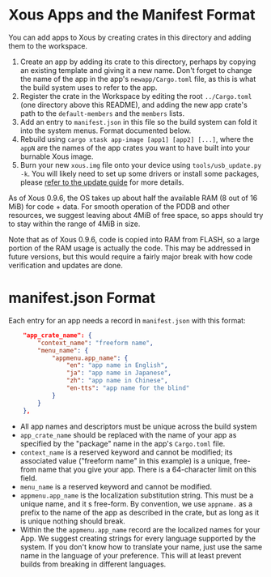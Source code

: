 # Xous Apps and the Manifest Format

You can add apps to Xous by creating crates in this directory and adding them to the workspace.

1. Create an app by adding its crate to this directory, perhaps by copying an existing template and giving it a new name. Don't forget to change the name of the app in the app's `newapp/Cargo.toml` file, as this is what the build system uses to refer to the app.
2. Register the crate in the Workspace by editing the root `../Cargo.toml` (one directory above this README), and adding the new app crate's path to the `default-members` and the `members` lists.
3. Add an entry to `manifest.json` in this file so the build system can fold it into the system menus. Format documented below.
4. Rebuild using `cargo xtask app-image [app1] [app2] [...]`, where the `appN` are the names of the app crates you want to have built into your burnable Xous image.
5. Burn your new `xous.img` file onto your device using `tools/usb_update.py -k`. You will likely need to set up some drivers or install some packages, please [refer to the update guide](https://github.com/betrusted-io/betrusted-wiki/wiki/Updating-Your-Device#i-dont-rtfm-give-me-the-latest-xous) for more details.

As of Xous 0.9.6, the OS takes up about half the available RAM (8 out of 16 MiB) for code + data. For smooth operation of the PDDB and other resources, we suggest leaving about 4MiB of free space, so apps should try to stay within the range of 4MiB in size.

Note that as of Xous 0.9.6, code is copied into RAM from FLASH, so a large portion of the RAM usage is actually the code. This may be addressed in future versions, but this would require a fairly major break with how code verification and updates are done.

# manifest.json Format

Each entry for an app needs a record in `manifest.json` with this format:

```json
    "app_crate_name": {
        "context_name": "freeform name",
        "menu_name": {
            "appmenu.app_name": {
                "en": "app name in English",
                "ja": "app name in Japanese",
                "zh": "app name in Chinese",
                "en-tts": "app name for the blind"
            }
        }
    },
```

- All app names and descriptors must be unique across the build system
- `app_crate_name` should be replaced with the name of your app as specified by the "package" name in the app's `Cargo.toml` file.
- `context_name` is a reserved keyword and cannot be modified; its associated value ("freeform name" in this example) is a unique, free-from name that you give your app. There is a 64-character limit on this field.
- `menu_name` is a reserved keyword and cannot be modified.
- `appmenu.app_name` is the localization substitution string. This must be a unique name, and it s free-form. By convention, we use `appname.` as a prefix to the name of the app as described in the crate, but as long as it is unique nothing should break.
- Within the the `appmenu.app_name` record are the localized names for your App. We suggest creating strings for every language supported by the system. If you don't know how to translate your name, just use the same name in the language of your preference. This will at least prevent builds from breaking in different languages.
